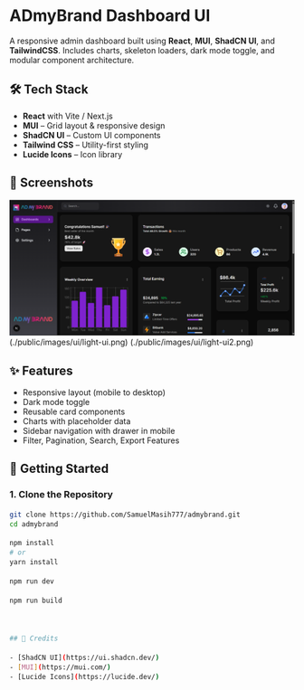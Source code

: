 # ADmyBrand Dashboard UI

A responsive admin dashboard built using **React**, **MUI**, **ShadCN UI**, and **TailwindCSS**. Includes charts, skeleton loaders, dark mode toggle, and modular component architecture.

## 🛠️ Tech Stack

- **React** with Vite / Next.js
- **MUI** – Grid layout & responsive design
- **ShadCN UI** – Custom UI components
- **Tailwind CSS** – Utility-first styling
- **Lucide Icons** – Icon library

## 📸 Screenshots

![Dashboard Overview](./public/images/ui/dark-ui.png)
(./public/images/ui/light-ui.png)
(./public/images/ui/light-ui2.png)

## ✨ Features

- Responsive layout (mobile to desktop)
- Dark mode toggle
- Reusable card components
- Charts with placeholder data
- Sidebar navigation with drawer in mobile
- Filter, Pagination, Search, Export Features


## 🚀 Getting Started

### 1. Clone the Repository
```bash
git clone https://github.com/SamuelMasih777/admybrand.git
cd admybrand

npm install
# or
yarn install

npm run dev

npm run build



## 🙏 Credits

- [ShadCN UI](https://ui.shadcn.dev/)
- [MUI](https://mui.com/)
- [Lucide Icons](https://lucide.dev/)

